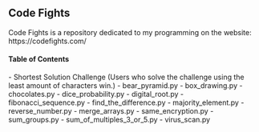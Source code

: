 <h2> Code Fights </h2>
Code Fights is a repository dedicated to my programming on the website: https://codefights.com/

<h4> Table of Contents </h4>
- Shortest Solution Challenge (Users who solve the challenge using the least amount of characters win.)
  - bear_pyramid.py
  - box_drawing.py
  - chocolates.py
  - dice_probability.py
  - digital_root.py
  - fibonacci_sequence.py
  - find_the_difference.py
  - majority_element.py
  - reverse_number.py
  - merge_arrays.py
  - same_encryption.py
  - sum_groups.py
  - sum_of_multiples_3_or_5.py
  - virus_scan.py
